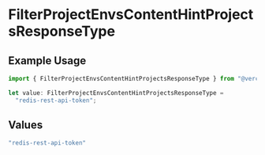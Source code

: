 # FilterProjectEnvsContentHintProjectsResponseType

## Example Usage

```typescript
import { FilterProjectEnvsContentHintProjectsResponseType } from "@vercel/sdk/models/filterprojectenvsop.js";

let value: FilterProjectEnvsContentHintProjectsResponseType =
  "redis-rest-api-token";
```

## Values

```typescript
"redis-rest-api-token"
```